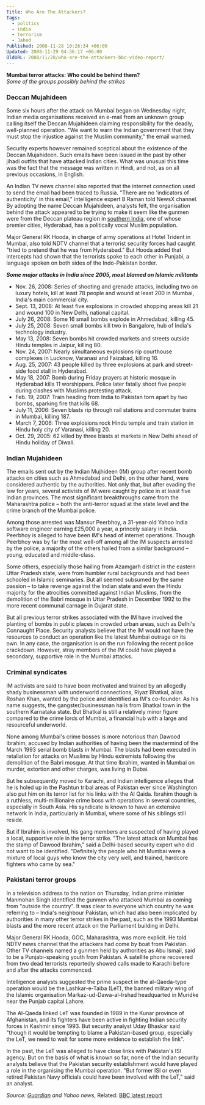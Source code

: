 ```yaml
---
Title: Who Are The Attackers?
Tags:
  - politics
  - india
  - terrorism
  - Jahed
Published: 2008-11-28 10:26:34 +06:00
Updated: 2008-11-29 04:36:17 +06:00
OldURL: 2008/11/28/who-are-the-attackers-bbc-video-report/
---
```

**Mumbai terror attacks: Who could be behind them?**  
*Some of the groups possibly behind the strikes*

### Deccan Mujahideen

Some six hours after the attack on Mumbai began on Wednesday night, Indian media organisations received an e-mail from an unknown group calling itself the Deccan Mujahideen claiming responsibility for the deadly, well-planned operation. "We want to warn the Indian government that they must stop the injustice against the Muslim community," the email warned.

Security experts however remained sceptical about the existence of the Deccan Mujahideen. Such emails have been issued in the past by other jihadi outfits that have attacked Indian cities. What was unusual this time was the fact that the message was written in Hindi, and not, as on all previous occasions, in English.

An Indian TV news channel also reported that the internet connection used to send the email had been traced to Russia. "There are no 'indicators of authenticity' in this email," intelligence expert B Raman told NewsX channel. By adopting the name Deccan Mujahideen, analysts felt, the organisation behind the attack appeared to be trying to make it seem like the gunmen were from the Deccan plateau region in [southern India](https://www.guardian.co.uk/world/india), one of whose premier cities, Hyderabad, has a politically vocal Muslim population.

Major General RK Hooda, in charge of army operations at Hotel Trident in Mumbai, also told NDTV channel that a terrorist security forces had caught "tried to pretend that he was from Hyderabad." But Hooda added that intercepts had shown that the terrorists spoke to each other in Punjabi, a language spoken on both sides of the Indo-Pakistan border.

_**Some major attacks in India since 2005, most blamed on Islamic militants**_

* Nov. 26, 2008: Series of shooting and grenade attacks, including two on luxury hotels, kill at least 78 people and wound at least 200 in Mumbai, India's main commercial city.
* Sept. 13, 2008: At least five explosions in crowded shopping areas kill 21 and wound 100 in New Delhi, national capital.
* July 26, 2008: Some 16 small bombs explode in Ahmedabad, killing 45.
* July 25, 2008: Seven small bombs kill two in Bangalore, hub of India's technology industry.
* May 13, 2008: Seven bombs hit crowded markets and streets outside Hindu temples in Jaipur, killing 80.
* Nov. 24, 2007: Nearly simultaneous explosions rip courthouse complexes in Lucknow, Varanasi and Faizabad, killing 16.
* Aug. 25, 2007: 43 people killed by three explosions at park and street-side food stall in Hyderabad.
* May 18, 2007: Bomb during Friday prayers at historic mosque in Hyderabad kills 11 worshippers. Police later fatally shoot five people during clashes with Muslims protesting attack.
* Feb. 19, 2007: Train heading from India to Pakistan torn apart by two bombs, sparking fire that kills 68.
* July 11, 2006: Seven blasts rip through rail stations and commuter trains in Mumbai, killing 187.
* March 7, 2006: Three explosions rock Hindu temple and train station in Hindu holy city of Varanasi, killing 20.
* Oct. 29, 2005: 62 killed by three blasts at markets in New Delhi ahead of Hindu holiday of Diwali.


### Indian Mujahideen

The emails sent out by the Indian Mujhideen (IM) group after recent bomb attacks on cities such as Ahmedabad and Delhi, on the other hand, were considered authentic by the authorities. Not only that, but after evading the law for years, several activists of IM were caught by police in at least five Indian provinces. The most significant breakthroughs came from the Maharashtra police – both the anti-terror squad at the state level and the crime branch of the Mumbai police.

Among those arrested was Mansur Peerbhoy, a 31-year-old Yahoo India software engineer earning £25,000 a year, a princely salary in India. Peerbhoy is alleged to have been IM's head of internet operations. Though Peerbhoy was by far the most well-off among all the IM suspects arrested by the police, a majority of the others hailed from a similar background – young, educated and middle-class.

Some others, especially those hailing from Azamgarh district in the eastern Uttar Pradesh state, were from humbler rural backgrounds and had been schooled in Islamic seminaries. But all seemed subsumed by the same passion – to take revenge against the Indian state and even the Hindu majority for the atrocities committed against Indian Muslims, from the demolition of the Babri mosque in Uttar Pradesh in December 1992 to the more recent communal carnage in Gujarat state.

But all previous terror strikes associated with the IM have involved the planting of bombs in public places in crowded urban areas, such as Delhi's Connaught Place. Security analysts believe that the IM would not have the resources to conduct an operation like the latest Mumbai outrage on its own. In any case, the organisation is on the run following the recent police crackdown. However, stray members of the IM could have played a secondary, supportive role in the Mumbai attacks.

### Criminal syndicates
IM activists are said to have been motivated and trained by an allegedly shady businessman with underworld connections, Riyaz Bhatkal, alias Roshan Khan, wanted by the police and identified as IM's co-founder. As his name suggests, the gangster/businessman hails from Bhatkal town in the southern Karnataka state. But Bhatkal is still a relatively minor figure compared to the crime lords of Mumbai, a financial hub with a large and resourceful underworld.

None among Mumbai's crime bosses is more notorious than Dawood Ibrahim, accused by Indian authorities of having been the mastermind of the March 1993 serial bomb blasts in Mumbai. The blasts had been executed in retaliation for attacks on Muslims by Hindu extremists following the demolition of the Babri mosque. At that time Ibrahim, wanted in Mumbai on murder, extortion and other charges, was living in Dubai.

But he subsequently moved to Karachi, and Indian intelligence alleges that he is holed up in the Pashtun tribal areas of Pakistan ever since Washington also put him on its terror list for his links with the Al Qaida. Ibrahim though is a ruthless, multi-millionaire crime boss with operations in several countries, especially in South Asia. His syndicate is known to have an extensive network in India, particularly in Mumbai, where some of his siblings still reside.

But if Ibrahim is involved, his gang members are suspected of having played a local, supportive role in the terror strike. "The latest attack on Mumbai has the stamp of Dawood Ibrahim," said a Delhi-based security expert who did not want to be identified. "Definitely the people who hit Mumbai were a mixture of local guys who know the city very well, and trained, hardcore fighters who came by sea."

### Pakistani terror groups
In a television address to the nation on Thursday, Indian prime minister Manmohan Singh identified the gunmen who attacked Mumbai as coming from "outside the country". It was clear to everyone which country he was referring to – India's neighbour Pakistan, which had also been implicated by authorities in many other terror strikes in the past, such as the 1993 Mumbai blasts and the more recent attack on the Parliament building in Delhi.

Major General RK Hooda, GOC, Maharashtra, was more explicit. He told NDTV news channel that the attackers had come by boat from Pakistan. Other TV channels named a gunmen held by authorities as Abu Ismail, said to be a Punjabi-speaking youth from Pakistan. A satellite phone recovered from two dead terrorists reportedly showed calls made to Karachi before and after the attacks commenced.

Intelligence analysts suggested the prime suspect in the al-Qaeda-type operation would be the Lashkar-e-Taiba (LeT), the banned military wing of the Islamic organisation Markaz-ud-Dawa-al-Irshad headquarted in Muridke near the Punjab capital Lahore.

The Al-Qaeda linked LeT was founded in 1989 in the Kunar province of Afghanistan, and its fighters have been active in fighting Indian security forces in Kashmir since 1993. But security analyst Uday Bhaskar said "though it would be tempting to blame a Pakistan-based group, especially the LeT, we need to wait for some more evidence to establish the link".

In the past, the LeT was alleged to have close links with Pakistan's ISI agency. But on the basis of what is known so far, none of the Indian security analysts believe that the Pakistan security establishment would have played a role in the organising the Mumbai operation. "But former ISI or even retired Pakistan Navy officials could have been involved with the LeT," said an analyst.


_Source: [Guardian](https://www.guardian.co.uk/world/2008/nov/27/mumbai-terror-attacks-india8) and Yahoo news_, Related: [BBC latest report](https://cosmos.bcst.yahoo.com/up/player/popup/?rn=3906861&amp;cl=10869132&amp;ch=4226714&amp;src=news)
